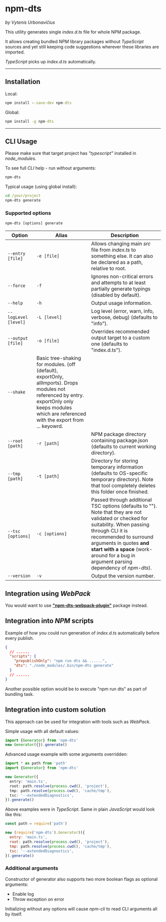 # npm-dts

_by Vytenis Urbonavičius_

This utility generates single _index.d.ts_ file for whole NPM package.

It allows creating bundled _NPM_ library packages without _TypeScript_ sources and yet still keeping code suggestions wherever these libraries are imported.

_TypeScript_ picks up _index.d.ts_ automatically.

---

## Installation

Local:

```cmd
npm install --save-dev npm-dts
```

Global:

```cmd
npm install -g npm-dts
```

---

## CLI Usage

Please make sure that target project has _"typescript"_ installed in _node_modules_.

To see full _CLI_ help - run without arguments:

```cmd
npm-dts
```

Typical usage (using global install):

```cmd
cd /your/project
npm-dts generate
```

### Supported options

```cmd
npm-dts [options] generate
```

| Option | Alias | Description |
|--------|-------|-------------|
| `--entry [file]` | `-e [file]` | Allows changing main _src_ file from _index.ts_ to something else. It can also be declared as a path, relative to root. |
| `--force` | `-f` | Ignores non-critical errors and attempts to at least partially generate typings (disabled by default). |
| `--help` | `-h` | Output usage information.|
| `--logLevel [level]` | `-L [level]` | Log level (error, warn, info, verbose, debug) (defaults to "info"). |
| `--output [file]` | `-o [file]` | Overrides recommended output target to a custom one (defaults to "index.d.ts"). |
| `--shake` | Basic tree-shaking for modules. (off (default), exportOnly, allImports). Drops modules not referenced by entry. exportOnly only keeps modules which are referenced with the export from ... keyowrd. |
| `--root [path]` | `-r [path]` | NPM package directory containing package.json (defaults to current working directory).  |
| `--tmp [path]` | `-t [path]` | Directory for storing temporary information (defaults to OS-specific temporary directory). Note that tool completely deletes this folder once finished. |
| `--tsc [options]` | `-c [options]` | Passed through additional TSC options (defaults to ""). Note that they are not validated or checked for suitability. When passing through CLI it is recommended to surround arguments in quotes **and start with a space** (work-around for a bug in argument parsing dependency of _npm-dts_). |
| `--version` | `-v` | Output the version number. |

## Integration using _WebPack_

You would want to use [**"npm-dts-webpack-plugin"**](https://www.npmjs.com/package/npm-dts-webpack-plugin) package instead.

## Integration into _NPM_ scripts

Example of how you could run generation of _index.d.ts_ automatically before every publish.

```json
{
  // ......
  "scripts": {
    "prepublishOnly": "npm run dts && ......",
    "dts": "./node_modules/.bin/npm-dts generate"
  }
  // ......
}
```

Another possible option would be to execute "npm run dts" as part of bundling task.

## Integration into custom solution

This approach can be used for integration with tools such as _WebPack_.

Simple usage with all default values:

```typescript
import {Generator} from 'npm-dts'
new Generator({}).generate()
```

Advanced usage example with some arguments overridden:

```typescript
import * as path from 'path'
import {Generator} from 'npm-dts'

new Generator({
  entry: 'main.ts',
  root: path.resolve(process.cwd(), 'project'),
  tmp: path.resolve(process.cwd(), 'cache/tmp'),
  tsc: '--extendedDiagnostics',
}).generate()
```

Above examples were in _TypeScript_. Same in plain _JavaScript_ would look like this:

```javascript
const path = require('path')

new (require('npm-dts').Generator)({
  entry: 'main.ts',
  root: path.resolve(process.cwd(), 'project'),
  tmp: path.resolve(process.cwd(), 'cache/tmp'),
  tsc: '--extendedDiagnostics',
}).generate()
```

### Additional arguments

Constructor of generator also supports two more boolean flags as optional arguments:

- Enable log
- Throw exception on error

Initializing without any options will cause _npm-cli_ to read CLI arguments all by itself.
